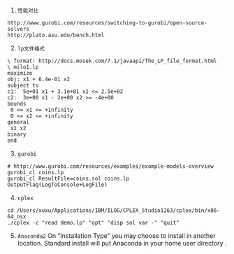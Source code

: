 1. `性能对比`
```
http://www.gurobi.com/resources/switching-to-gurobi/open-source-solvers
http://plato.asu.edu/bench.html
```
2. `lp文件格式`
```
\ format: http://docs.mosek.com/7.1/javaapi/The_LP_file_format.html
\ milo1.lp
maximize 
obj: x1 + 6.4e-01 x2 
subject to 
c1:  5e+01 x1 + 3.1e+01 x2 <= 2.5e+02 
c2:  3e+00 x1 - 2e+00 x2 >= -4e+00 
bounds 
 0 <= x1 <= +infinity 
 0 <= x2 <= +infinity 
general 
 x1 x2
binary
end 
```
3. `gurobi`
```
# http://www.gurobi.com/resources/examples/example-models-overview
gurobi_cl coins.lp
gurobi_cl ResultFile=coins.sol coins.lp
OutputFlag(LogToConsole+LogFile)
```
4. `cplex`
```
cd /Users/xuxu/Applications/IBM/ILOG/CPLEX_Studio1263/cplex/bin/x86-64_osx
./cplex -c "read demo.lp" "opt" "disp sol var -" "quit"
```
5. `Anaconda2`
On “Installation Type” you may choose to install in another location. Standard install will put Anaconda in your home user directory .